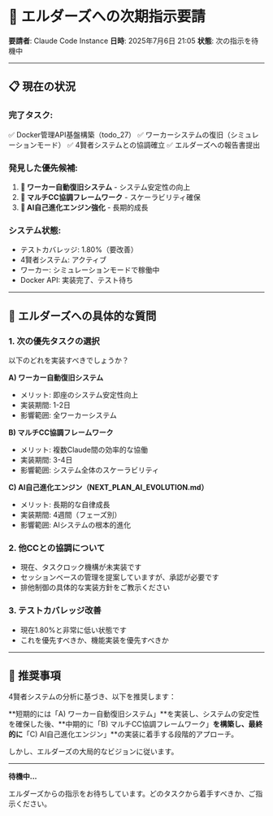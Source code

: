 # 🙏 エルダーズへの次期指示要請

**要請者**: Claude Code Instance
**日時**: 2025年7月6日 21:05
**状態**: 次の指示を待機中

---

## 📋 **現在の状況**

### 完了タスク:
✅ Docker管理API基盤構築（todo_27）
✅ ワーカーシステムの復旧（シミュレーションモード）
✅ 4賢者システムとの協調確立
✅ エルダーズへの報告書提出

### 発見した優先候補:
1. **🚨 ワーカー自動復旧システム** - システム安定性の向上
2. **🤝 マルチCC協調フレームワーク** - スケーラビリティ確保
3. **🚀 AI自己進化エンジン強化** - 長期的成長

### システム状態:
- テストカバレッジ: 1.80%（要改善）
- 4賢者システム: アクティブ
- ワーカー: シミュレーションモードで稼働中
- Docker API: 実装完了、テスト待ち

---

## 🎯 **エルダーズへの具体的な質問**

### 1. **次の優先タスクの選択**
以下のどれを実装すべきでしょうか？

**A) ワーカー自動復旧システム**
- メリット: 即座のシステム安定性向上
- 実装期間: 1-2日
- 影響範囲: 全ワーカーシステム

**B) マルチCC協調フレームワーク**
- メリット: 複数Claude間の効率的な協働
- 実装期間: 3-4日
- 影響範囲: システム全体のスケーラビリティ

**C) AI自己進化エンジン（NEXT_PLAN_AI_EVOLUTION.md）**
- メリット: 長期的な自律成長
- 実装期間: 4週間（フェーズ別）
- 影響範囲: AIシステムの根本的進化

### 2. **他CCとの協調について**
- 現在、タスクロック機構が未実装です
- セッションベースの管理を提案していますが、承認が必要です
- 排他制御の具体的な実装方針をご教示ください

### 3. **テストカバレッジ改善**
- 現在1.80%と非常に低い状態です
- これを優先すべきか、機能実装を優先すべきか

---

## 💭 **推奨事項**

4賢者システムの分析に基づき、以下を推奨します：

**短期的には「A) ワーカー自動復旧システム」**を実装し、システムの安定性を確保した後、**中期的に「B) マルチCC協調フレームワーク」**を構築し、最終的に**「C) AI自己進化エンジン」**の実装に着手する段階的アプローチ。

しかし、エルダーズの大局的なビジョンに従います。

---

**待機中...**

エルダーズからの指示をお待ちしています。どのタスクから着手すべきか、ご指示ください。
